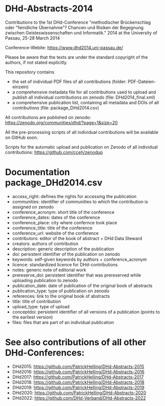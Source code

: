# DHd-Abstracts-2014

Contributions to the 1st DHd-Conference "methodischer Brückenschlag oder "feindliche Übernahme"? Chancen und Risiken der Begegnung zwischen Geisteswissenschaften und Informatik." 2014 at the University of Passau, 25-28 March 2014

Conference-Webite: https://www.dhd2014.uni-passau.de/

Please be aware that the texts are under the standard copyright of the authors, if not stated explicitly.

This repository contains 
- the set of individual PDF files of all contributions (folder: PDF-Dateien-einzeln)
- a comprehensive metadata file for all contributions used to upload and publish all individual contributions on zenodo (file: DHd2014_final.xml)
- a comprehensive publication list, containing all metadata and DOIs of all contributions (file: package_DHd2014.csv)

All contributions are published on zenodo: https://zenodo.org/communities/dhd/?page=1&size=20

All the pre-processing scripts of all individual contributions will be available on GitHub soon.

Scripts for the automatic upload and publication on Zenodo of all individual contributions: https://github.com/cceh/zenodup

# Documentation package_DHd2014.csv

- access_right: defines the rights for accessing the publication
- communities: identifier of communities to which the contribution is assigned on zenodo
- conference_acronym: short title of the conference
- conference_dates: dates of the conference
- conference_place: city where confernce took place
- conference_title: title of the conference
- conference_url: website of the conference
- contributors: editor of the book of abstract + DHd Data Steward
- creators: authors of contribution
- description: generic description of the publication
- doi: persistent identifier of the publication on zenodo
- keywords: self-given keywords by authors + conference_acronym
- licence: standardized licence for DHd-contributions
- notes: generic note of editorial work
- prereserve_doi: persistent identifier that was prereserved while uploading publication to zenodo
- publication_date: date of publication of the original book of abstracts
- publication_type: type of publication on zenodo
- references: link to the original book of abstracts
- title: title of contribution
- upload_type: type of upload
- conceptdoi: persistent identifier of all versions of a publication (points to the earliest version)
- files: files that are part of an individual publication

# See also contributions of all other DHd-Conferences:

- DHd2015: https://github.com/PatrickHelling/DHd-Abstracts-2015
- DHd2016: https://github.com/PatrickHelling/DHd-Abstracts-2016
- DHd2017: https://github.com/PatrickHelling/DHd-Abstracts-2017
- DHd2018: https://github.com/PatrickHelling/DHd-Abstracts-2018
- DHd2019: https://github.com/PatrickHelling/DHd-Abstracts-2019
- DHd2020: https://github.com/PatrickHelling/DHd-Abstracts-2020
- DHd2022: https://github.com/DHd-Verband/DHd-Abstracts-2022
